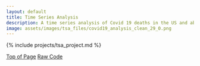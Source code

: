 ```yaml
---
layout: default
title: Time Series Analysis
description: A time series analysis of Covid 19 deaths in the US and abroad
image: assets/images/tsa_files/covid19_analysis_clean_29_0.png
---
```


{% include projects/tsa_project.md %}

<div class="btn-container flex-parent jc-center">
    <span><a href="#page-top" class="btn margin-right text-uppercase">Top of Page</a></span>
    <span><a href="https://github.com/benjamin-j-cooper/covid-19_timeseries_analysis.git" class="btn text-uppercase" target="_blank">Raw Code</a></span>
</div>